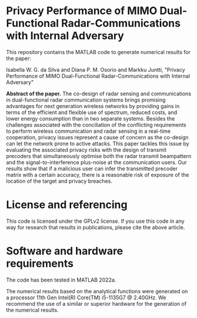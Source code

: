 # Privacy Performance of MIMO Dual-Functional Radar-Communications with Internal Adversary

This repository contains the MATLAB code to generate numerical results for the paper:

Isabella W. G. da Silva and Diana P. M. Osorio and Markku Juntti, "Privacy Performance of MIMO Dual-Functional Radar-Communications with Internal Adversary"

**Abstract of the paper.** The co-design of radar sensing and communications in dual-functional radar communication systems brings promising advantages for next generation wireless networks by providing gains in terms of the efficient and flexible use of spectrum, reduced costs, and lower energy consumption than in two separate systems. Besides the challenges associated with the conciliation of the conflicting requirements to perform wireless communication and radar sensing in a real-time cooperation, privacy issues represent a cause of concern as the co-design can let the network prone to active attacks. This paper tackles this issue by evaluating the associated privacy risks with the design of transmit precoders that simultaneously optimise both the radar transmit beampattern and the signal-to-interference plus-noise at the communication users. Our results show that if a malicious user can infer the transmitted precoder matrix with a certain accuracy, there is a reasonable risk of exposure of the location of the target and privacy breaches. 

# License and referencing

This code is licensed under the GPLv2 license. If you use this code in any way for research that results in publications, please cite the above article.

# Software and hardware requirements

The code has been tested in MATLAB 2022a.

The numerical results based on the analytical functions were generated on a processor 11th Gen Intel(R) Core(TM) i5-1135G7 @ 2.40GHz. We recommend the use of a similar or superior hardware for the generation of the numerical results. 
